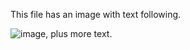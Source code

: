 This file has an image with text following.

<img src="https://raw.githubusercontent.com/BurdetteLamar/MarkdownHelper/master/images/include.md" alt="image">, plus more text.
